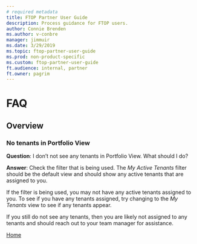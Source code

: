 ```yaml
---
# required metadata
title: FTOP Partner User Guide
description: Process guidance for FTOP users.
author: Connie Brenden
ms.author: v-conbre
manager: jimmuir
ms.date: 3/29/2019
ms.topic: ftop-partner-user-guide
ms.prod: non-product-specific
ms.custom: ftop-partner-user-guide
ft.audience: internal, partner
ft.owner: pagrim
---
```

# FAQ

## Overview

### No tenants in Portfolio View

**Question**: I don’t not see any tenants in Portfolio View. What should I do?

**Answer**: Check the filter that is being used. The *My Active Tenants* filter should be the default view and should show any active tenants that are assigned to you.

If the filter is being used, you may not have any active tenants assigned to you. To see if you have any tenants assigned, try changing to the *My Tenants* view to see if any tenants appear. 

If you still do not see any tenants, then you are likely not assigned to any tenants and should reach out to your team manager for assistance.

[Home](http://partner-docs.microsoft.com)
